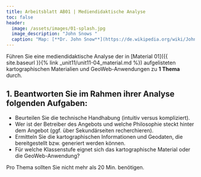 ```yaml
---
title: Arbeitsblatt AB01 | Mediendidaktische Analyse
toc: false
header:
  image: /assets/images/01-splash.jpg
  image_description: "John Snows "
  caption: "Map: [**Dr. John Snow**](https://de.wikipedia.org/wiki/John_Snow_(Mediziner)) [Wellcome Library via wikimedia](https://w.wiki/QtV)"
---
```


Führen Sie eine mediendidaktische Analyse der in [Material 01]({{ site.baseurl }}{% link _unit11/unit11-04_material.md %}) aufgelisteten kartographischen Materialien und GeoWeb-Anwendungen zu **1 Thema** durch.

## 1. Beantworten Sie im Rahmen ihrer Analyse folgenden Aufgaben:

  * Beurteilen Sie die technische Handhabung (intuitiv versus kompliziert).
  * Wer ist der Betreiber des Angebots und welche Philosophie steckt hinter dem Angebot (ggf. über Sekundärseiten recherchieren).
  * Ermitteln Sie die kartographischen Informationen und Geodaten, die bereitgestellt bzw. generiert werden können.
  * Für welche Klassenstufe eignet sich das kartographische Material oder die GeoWeb-Anwendung?

Pro Thema sollten Sie nicht mehr als 20 Min. benötigen.